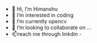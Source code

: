 - 👋 Hi, I’m Himanshu
- 👀 I’m interested in coding
- 🌱 I’m currently opencv
- 💞️ I’m looking to collaborate on ...
- 📫reach me through linkdin -

<!---
Github28038/Github28038 is a ✨ special ✨ repository because its `README.md` (this file) appears on your GitHub profile.
You can click the Preview link to take a look at your changes.
--->
